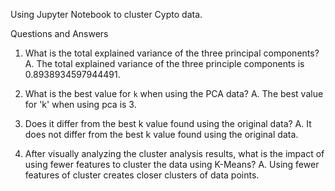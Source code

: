 Using Jupyter Notebook to cluster Cypto data.

Questions and Answers
1. What is the total explained variance of the three principal components?
A. The total explained variance of the three principle components is 0.8938934597944491.

2. What is the best value for `k` when using the PCA data?
A. The best value for 'k' when using pca is 3.

3. Does it differ from the best k value found using the original data?
A. It does not differ from the best k value found using the original data.

4. After visually analyzing the cluster analysis results, what is the impact of using fewer features to cluster the data using K-Means?
A. Using fewer features of cluster creates closer clusters of data points.
